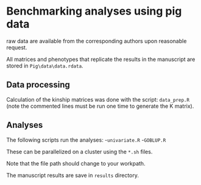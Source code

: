 # Benchmarking analyses using pig data 

raw data are available from the corresponding authors upon reasonable request.
 
All matrices and phenotypes that replicate the results in the manuscript are stored in `Pig\data\data.rdata`.

## Data processing

Calculation of the kinship matrices was done with the script: `data_prep.R` (note the commented lines must be run one time to generate the K matrix).

## Analyses

The following scripts run the analyses:
-`univariate.R`
-`GOBLUP.R`

These can be parallelized on a cluster using the `*.sh` files.

Note that the file path should change to your workpath.

The manuscript results are save in `results` directory.